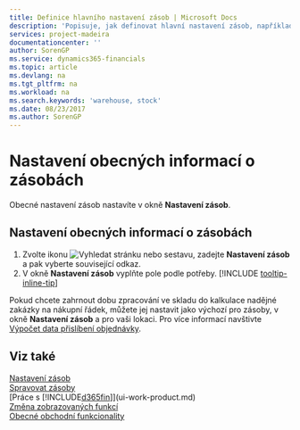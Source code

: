 ```yaml
---
title: Definice hlavního nastavení zásob | Microsoft Docs
description: 'Popisuje, jak definovat hlavní nastavení zásob, například číselné řady a lokace, takže můžete například spravovat sklad a zásoby.'
services: project-madeira
documentationcenter: ''
author: SorenGP
ms.service: dynamics365-financials
ms.topic: article
ms.devlang: na
ms.tgt_pltfrm: na
ms.workload: na
ms.search.keywords: 'warehouse, stock'
ms.date: 08/23/2017
ms.author: SorenGP
---
```

# <a name="set-up-general-inventory-information"></a>Nastavení obecných informací o zásobách
Obecné nastavení zásob nastavíte v okně **Nastavení zásob**.

## <a name="to-set-up-general-inventory-information"></a>Nastavení obecných informací o zásobách
1. Zvolte ikonu ![Vyhledat stránku nebo sestavu](media/ui-search/search_small.png "Ikona Vyhledat stránku nebo sestavu"), zadejte **Nastavení zásob** a pak vyberte související odkaz.
2. V okně **Nastavení zásob** vyplňte pole podle potřeby. [!INCLUDE [tooltip-inline-tip](includes/tooltip-inline-tip_md.md)]

Pokud chcete zahrnout dobu zpracování ve skladu do kalkulace nadějné zakázky na nákupní řádek, můžete jej nastavit jako výchozí pro zásoby, v okně **Nastavení zásob** a pro vaši lokaci. Pro více informací navštivte [Výpočet data přislíbení objednávky](sales-how-to-calculate-order-promising-dates.md).  

## <a name="see-also"></a>Viz také
[Nastavení zásob](inventory-setup-inventory.md)  
[Spravovat zásoby](inventory-manage-inventory.md)  
[Práce s [!INCLUDE[d365fin](includes/d365fin_md.md)]](ui-work-product.md)  
[Změna zobrazovaných funkcí](ui-experiences.md)  
[Obecné obchodní funkcionality](ui-across-business-areas.md)
